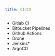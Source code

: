 ```yaml
---
title: CI/CD
---
```


- Gitlab CI
- Bitbucket Pipelines
- Github Actions
- Drone
- Jenkins\*
- ArgoCD
